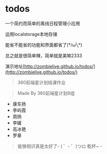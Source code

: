 # todos
一个简约而简单的离线日程管理小应用

运用localstorage本地存储

能省不能省的功能和界面都省了(\*/ω╲\*)

总之就是很简单辣，简单就是美嘛2333

演示地址[http://zombielive.github.io/todos/](http://zombielive.github.io/todos/)

>360前端星计划结课作业


>Made  By 360前端星计划8组
* 康东扬
* 李屿霞
* 周扬
* 李媛
* 高冰艳
* 罗章

 >能够相识真是太好了\- ( ゜- ゜)つロ  乾杯~  \- 

